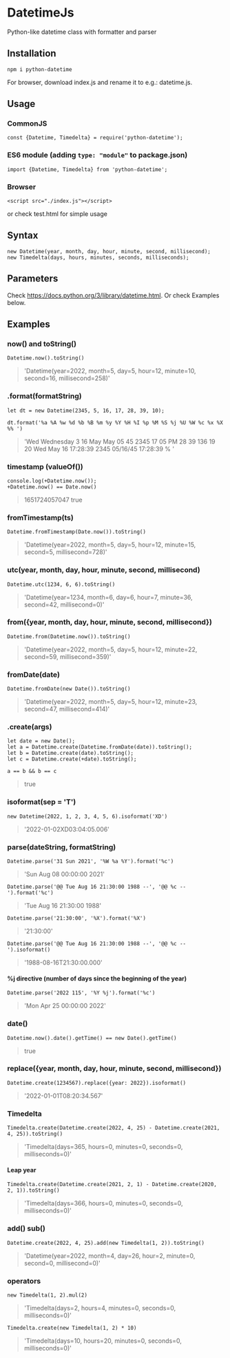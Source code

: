 # DatetimeJs
Python-like datetime class with formatter and parser

## Installation
```
npm i python-datetime
```
For browser, download index.js and rename it to e.g.: datetime.js.

## Usage
### CommonJS
```
const {Datetime, Timedelta} = require('python-datetime');
```

### ES6 module (adding `type: "module"` to package.json)
```
import {Datetime, Timedelta} from 'python-datetime';
```

### Browser
```
<script src="./index.js"></script>
```
or check test.html for simple usage

## Syntax
```
new Datetime(year, month, day, hour, minute, second, millisecond);
new Timedelta(days, hours, minutes, seconds, milliseconds);
```
## Parameters
Check https://docs.python.org/3/library/datetime.html.
Or check Examples below.

## Examples

### now() and toString()
```
Datetime.now().toString()
```
> 'Datetime(year=2022, month=5, day=5, hour=12, minute=10, second=16, millisecond=258)'

### .format(formatString)
```
let dt = new Datetime(2345, 5, 16, 17, 28, 39, 10);

dt.format('%a %A %w %d %b %B %m %y %Y %H %I %p %M %S %j %U %W %c %x %X %% ')
```
> 'Wed Wednesday 3 16 May May 05 45 2345 17 05 PM 28 39 136 19 20 Wed May 16 17:28:39 2345 05/16/45 17:28:39 % '

### timestamp (valueOf())
```
console.log(+Datetime.now());
+Datetime.now() == Date.now()
```
> 1651724057047
> true

### fromTimestamp(ts)
```
Datetime.fromTimestamp(Date.now()).toString()
```
> 'Datetime(year=2022, month=5, day=5, hour=12, minute=15, second=5, millisecond=728)'

### utc(year, month, day, hour, minute, second, millisecond)
```
Datetime.utc(1234, 6, 6).toString()
```
> 'Datetime(year=1234, month=6, day=6, hour=7, minute=36, second=42, millisecond=0)'

### from({year, month, day, hour, minute, second, millisecond})
```
Datetime.from(Datetime.now()).toString()
```
> 'Datetime(year=2022, month=5, day=5, hour=12, minute=22, second=59, millisecond=359)'

### fromDate(date)
```
Datetime.fromDate(new Date()).toString()
```
> 'Datetime(year=2022, month=5, day=5, hour=12, minute=23, second=47, millisecond=414)'

### .create(args)
```
let date = new Date();
let a = Datetime.create(Datetime.fromDate(date)).toString();
let b = Datetime.create(date).toString();
let c = Datetime.create(+date).toString();

a == b && b == c
```

> true

### isoformat(sep = 'T')
```
new Datetime(2022, 1, 2, 3, 4, 5, 6).isoformat('XD')
```

> '2022-01-02XD03:04:05.006'

### parse(dateString, formatString)
```
Datetime.parse('31 Sun 2021', '%W %a %Y').format('%c')
```

> 'Sun Aug 08 00:00:00 2021'

```
Datetime.parse('@@ Tue Aug 16 21:30:00 1988 --', '@@ %c --').format('%c')
```

> 'Tue Aug 16 21:30:00 1988'

```
Datetime.parse('21:30:00', '%X').format('%X')
```

> '21:30:00'

```
Datetime.parse('@@ Tue Aug 16 21:30:00 1988 --', '@@ %c --').isoformat()
```

> '1988-08-16T21:30:00.000'

#### %j directive (number of days since the beginning of the year)
```
Datetime.parse('2022 115', '%Y %j').format('%c')
```

> 'Mon Apr 25 00:00:00 2022'


### date()
```
Datetime.now().date().getTime() == new Date().getTime()
```

> true

### replace({year, month, day, hour, minute, second, millisecond})
```
Datetime.create(1234567).replace({year: 2022}).isoformat()
```

> '2022-01-01T08:20:34.567'

### Timedelta
```
Timedelta.create(Datetime.create(2022, 4, 25) - Datetime.create(2021, 4, 25)).toString()
```

> 'Timedelta(days=365, hours=0, minutes=0, seconds=0, milliseconds=0)'

#### Leap year
```
Timedelta.create(Datetime.create(2021, 2, 1) - Datetime.create(2020, 2, 1)).toString()
```

> 'Timedelta(days=366, hours=0, minutes=0, seconds=0, milliseconds=0)'

### add() sub()
```
Datetime.create(2022, 4, 25).add(new Timedelta(1, 2)).toString()
```

> 'Datetime(year=2022, month=4, day=26, hour=2, minute=0, second=0, millisecond=0)'

### operators
```
new Timedelta(1, 2).mul(2)
```

> 'Timedelta(days=2, hours=4, minutes=0, seconds=0, milliseconds=0)'

```
Timedelta.create(new Timedelta(1, 2) * 10)
```
> 'Timedelta(days=10, hours=20, minutes=0, seconds=0, milliseconds=0)'
